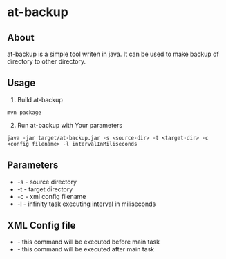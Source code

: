 # at-backup
## About
at-backup is a simple tool writen in java. It can be used to make backup of directory to other directory.
## Usage 
1. Build at-backup
```
mvn package
```
2. Run at-backup with Your parameters
```
java -jar target/at-backup.jar -s <source-dir> -t <target-dir> -c <config filename> -l intervalInMiliseconds
```

## Parameters
* -s - source directory
* -t - target directory
* -c - xml config filename
* -l - infinity task executing interval in miliseconds

## XML Config file
* <beforeCommand> - this command will be executed before main task
* <afterCommand> - this command will be executed after main task
